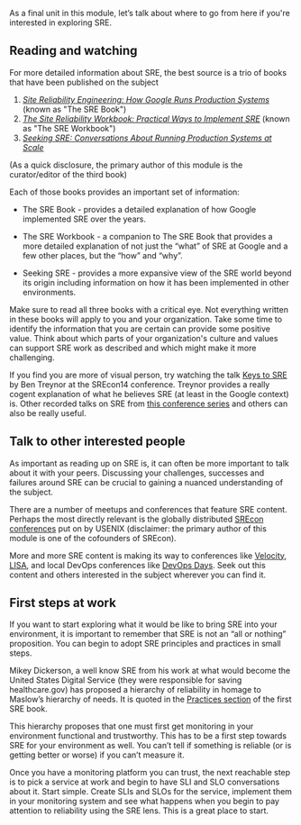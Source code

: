 As a final unit in this module, let’s talk about where to go from here if you're interested in exploring SRE. 

## Reading and watching

For more detailed information about SRE, the best source is a trio of books that have been published on the subject

1. [_Site Reliability Engineering: How Google Runs Production Systems_](http://shop.oreilly.com/product/0636920041528.do) (known as "The SRE Book")
1. [_The Site Reliability Workbook: Practical Ways to Implement SRE_](http://shop.oreilly.com/product/0636920132448.do) (known as "The SRE Workbook")
1. [_Seeking SRE: Conversations About Running Production Systems at Scale_](http://shop.oreilly.com/product/0636920063964.do)

(As a quick disclosure, the primary author of this module is the curator/editor of the third book)

Each of those books provides an important set of information:

- The SRE Book - provides a detailed explanation of how Google implemented SRE over the years.

- The SRE Workbook - a companion to The SRE Book that provides a more detailed explanation of not just the “what” of SRE at Google and a few other places, but the “how” and “why”.

- Seeking SRE - provides a more expansive view of the SRE world beyond its origin including information on how it has been implemented in other environments.

Make sure to read all three books with a critical eye. Not everything written in these books will apply to you and your organization. Take some time to identify the information that you are certain can provide some positive value. Think about which parts of your organization's culture and values can support SRE work as described and which might make it more challenging.

If you find you are more of visual person, try watching the talk [Keys to SRE](https://www.usenix.org/conference/srecon14/technical-sessions/presentation/keys-sre) by Ben Treynor at the SREcon14 conference. Treynor provides a really cogent explanation of what he believes SRE (at least in the Google context) is. Other recorded talks on SRE from [this conference series](https://www.usenix.org/conferences/byname/925) and others can also be really useful.

## Talk to other interested people

As important as reading up on SRE is, it can often be more important to talk about it with your peers. Discussing your challenges, successes and failures around SRE can be crucial to gaining a nuanced understanding of the subject. 

There are a number of meetups and conferences that feature SRE content. Perhaps the most directly relevant is the globally distributed [SREcon conferences](https://www.usenix.org/conferences/byname/925) put on by USENIX (disclaimer: the primary author of this module is one of the cofounders of SREcon).

More and more SRE content is making its way to conferences like [Velocity](https://conferences.oreilly.com/velocity), [LISA](https://www.usenix.org/conferences/byname/5), and local DevOps conferences like [DevOps Days](https://www.devopsdays.org). Seek out this content and others interested in the subject  wherever you can find it.

## First steps at work

If you want to start exploring what it would be like to bring SRE into your environment, it is important to remember that SRE is not an “all or nothing” proposition.  You can begin to adopt SRE principles and practices in small steps.

Mikey Dickerson, a well know SRE from his work at what would become the United States Digital Service (they were responsible for saving healthcare.gov) has proposed a hierarchy of reliability in homage to Maslow’s hierarchy of needs. It is quoted in the [Practices section](https://landing.google.com/sre/book/chapters/part3.html) of the first SRE book.

This hierarchy proposes that one must first get monitoring in your environment functional and trustworthy. This has to be a first step towards SRE for your environment as well. You can’t tell if something is reliable (or is getting better or worse) if you can’t measure it.

Once you have a monitoring platform you can trust, the next reachable step is to pick a service at work and begin to have SLI and SLO conversations about it. Start simple. Create SLIs and SLOs for the service, implement them in your monitoring system and see what happens when you begin to pay attention to reliability using the SRE lens. This is a great place to start.
